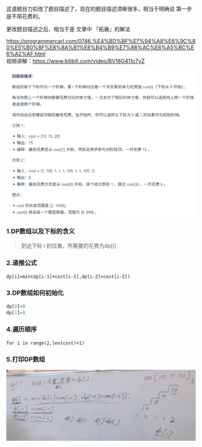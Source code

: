 这道题目力扣改了题目描述了，现在的题目描述清晰很多，相当于明确说 第一步是不用花费的。 

更改题目描述之后，相当于是 文章中 「拓展」的解法 

https://programmercarl.com/0746.%E4%BD%BF%E7%94%A8%E6%9C%80%E5%B0%8F%E8%8A%B1%E8%B4%B9%E7%88%AC%E6%A5%BC%E6%A2%AF.html   
视频讲解：https://www.bilibili.com/video/BV16G411c7yZ 

![img_4.png](img_4.png)

### 1.DP数组以及下标的含义  
> 到达下标 i 的位置，所需要的花费为dp[i]

### 2.递推公式
`dp[i]=min(dp[i-1]+cost[i-1],dp[i-2]+cost[i-2])`
### 3.DP数组如何初始化 
```python
dp[0]=0
dp[1]=0
```
### 4.遍历顺序  
`for i in range(2,len(cost)+1)`
### 5.打印DP数组  
![img_5.png](img_5.png)
